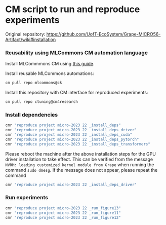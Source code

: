 # CM script to run and reproduce experiments

Original repository: https://github.com/UofT-EcoSystem/Grape-MICRO56-Artifact/wiki#installation

### Reusability using MLCommons CM automation language

Install MLCommmons CM using [this guide](https://github.com/mlcommons/ck/blob/master/docs/installation.md).

Install reusable MLCommons automations: 

```bash
cm pull repo mlcommons@ck
```

Install this repository with CM interface for reproduced experiments:
```bash
cm pull repo ctuning@cm4research
```

### Install dependencies

```bash
cmr "reproduce project micro-2023 22 _install_deps"
cmr "reproduce project micro-2023 22 _install_deps_driver"
cmr "reproduce project micro-2023 22 _install_deps_cuda"
cmr "reproduce project micro-2023 22 _install_deps_pytorch"
cmr "reproduce project micro-2023 22 _install_deps_transformers"
```

Please reboot the machine after the above installation steps for the GPU driver installation to take effect. This can be verified from the message `NVRM: loading customized kernel module from Grape` when running the command `sudo dmesg`. If the message does not appear, please repeat the command

```bash
cmr "reproduce project micro-2023 22 _install_deps_driver"
```

### Run experiments

```bash
cmr "reproduce project micro-2023 22 _run_figure13"
cmr "reproduce project micro-2023 22 _run_figure11"
cmr "reproduce project micro-2023 22 _run_figure12"
```
